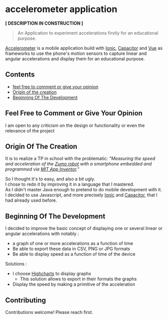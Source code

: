 # accelerometer application


**[ DESCRIPTION IN CONSTRUCTION ]**
> An Application to experiment accelerations firstly for an educational purpose.

[Accelerometer](https://github.com/Raserber/accelerometer-application) is a mobile application build with [Ionic](https://ionicframework.com/), [Capacitor](https://capacitorjs.com/)
and [Vue](https://vuejs.org) as frameworks to use the phone's motion sensors to capture linear and angular accelerations and display them for an educational purpose.

## Contents

- [feel free to comment or give your opinion](#feel-free-to-comment-or-give-your-opinion)
- [Origin of the creation](#origin-of-the-creation)
- [Beginning Of The Development](#beginning-of-the-development)


## Feel Free to Comment or Give Your Opinion

I am open to any criticism on the design or functionality or even the relevance of the project


## Origin Of The Creation

It is to realize a TP in school with the problematic: *"Measuring the speed and acceleration of the
[Zumo robot](https://cdn.discordapp.com/attachments/972230493871427735/972230636964315216/unknown.png)
with a smartphone embedded and programmed via [MIT App Inventor](https://appinventor.mit.edu/)."*

So I thought it's to easy, and also a bit ugly.  
I chose to redo it by improving it in a language that I mastered.  
As I didn't master Java enough to pretend to do mobile development with it.  
I decided to use Javascript,
and more precisely [Ionic](https://ionicframework.com/) and [Capacitor](https://capacitorjs.com/), that I had already used before.


## Beginning Of The Development

I decided to improve the basic concept of displaying one
or several linear or angular accelerations with notably :

- a graph of one or more accelerations as a function of time
- Be able to export these data in CSV, PNG or JPG formats
- Be able to display speed as a function of time of the device

Solutions :

- I choose [Highcharts](https://www.highcharts.com/) to display graphs
  - This solution allows to export in their formats the graphs
- Display the speed by making a primitive of the acceleration

## Contributing

Contributions welcome! Please reach first.
